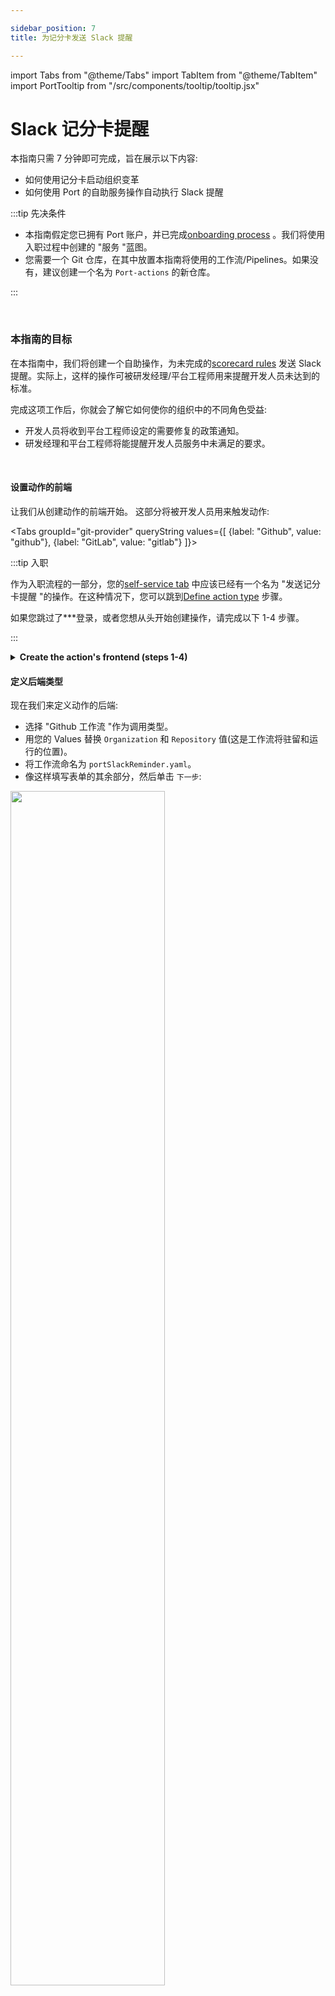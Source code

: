 ```yaml
---

sidebar_position: 7
title: 为记分卡发送 Slack 提醒

---
```


import Tabs from "@theme/Tabs"
import TabItem from "@theme/TabItem"
import PortTooltip from "/src/components/tooltip/tooltip.jsx"

# Slack 记分卡提醒

本指南只需 7 分钟即可完成，旨在展示以下内容: 

* 如何使用记分卡启动组织变革
* 如何使用 Port 的自助服务操作自动执行 Slack 提醒

:::tip  先决条件

* 本指南假定您已拥有 Port 账户，并已完成[onboarding process](/quickstart) 。我们将使用入职过程中创建的 "服务 "蓝图。
* 您需要一个 Git 仓库，在其中放置本指南将使用的工作流/Pipelines。如果没有，建议创建一个名为 `Port-actions` 的新仓库。

:::

<br/>

### 本指南的目标

在本指南中，我们将创建一个自助操作，为未完成的[scorecard rules](https://docs.getport.io/promote-scorecards/#what-is-a-scorecard) 发送 Slack 提醒。实际上，这样的操作可被研发经理/平台工程师用来提醒开发人员未达到的标准。

完成这项工作后，你就会了解它如何使你的组织中的不同角色受益: 

* 开发人员将收到平台工程师设定的需要修复的政策通知。
* 研发经理和平台工程师将能提醒开发人员服务中未满足的要求。

<br/>

#### 设置动作的前端

让我们从创建动作的前端开始。 这部分将被开发人员用来触发动作: 

<Tabs groupId="git-provider" queryString values={[
{label: "Github", value: "github"},
{label: "GitLab", value: "gitlab"}
]}>

<TabItem value="github" label="Github">

:::tip  入职

作为入职流程的一部分，您的[self-service tab](https://app.getport.io/self-serve) 中应该已经有一个名为 "发送记分卡提醒 "的操作。在这种情况下，您可以跳到[Define action type](#define-backend-type) 步骤。

如果您跳过了***登录，或者您想从头开始创建操作，请完成以下 1-4 步骤。

:::

<details>
<summary><b>Create the action's frontend (steps 1-4)</b></summary>

1. 要开始操作，请访问 Port 应用程序中的[Self-service tab](https://app.getport.io/self-serve) ，然后点击 "新建操作": 

<img src='/img/guides/actionsCreateNew.png' width='50%' />

2.Port 中的每个操作都与一个<PortTooltip id="blueprint">蓝图</PortTooltip>直接相关。由于我们要发送的是服务提醒，因此将从下拉菜单中引用我们在[quickstart guide](/quickstart) 中创建的 "服务 "蓝图。
3.像这样填写操作的基本细节，然后单击 "下一步": 

<img src='/img/guides/actionReminderBasicDetails.png' width='60%' />

4.再次单击 "下一步"，因为在此操作中我们不需要用户输入信息。

</details>

#### 定义后端类型

现在我们来定义动作的后端: 

* 选择 "Github 工作流 "作为调用类型。
* 用您的 Values 替换 `Organization` 和 `Repository` 值(这是工作流将驻留和运行的位置)。
* 将工作流命名为 `portSlackReminder.yaml`。
* 像这样填写表单的其余部分，然后单击 `下一步`: 

<img src='/img/guides/slackReminderBackend.png' width='70%' />

<br/><br/>

最后一步是自定义动作的权限。 为简单起见，我们将使用默认设置。 欲了解更多信息，请参阅[permissions](/create-self-service-experiences/set-self-service-actions-rbac/) 页面。 点击 "创建"。

</TabItem>

<TabItem value="gitlab" label="GitLab">

:::tip  入职

作为入职流程的一部分，您的[self-service tab](https://app.getport.io/self-serve) 中应该已经有一个名为 "发送记分卡提醒 "的操作。在这种情况下，您可以跳到[Define action type](#define-backend-type) 步骤。

如果您跳过了***登录，或者您想从头开始创建操作，请完成以下 1-4 步骤。

:::

<details>
<summary><b>Create the action's frontend (steps 1-4)</b></summary>

1. 要开始操作，请访问 Port 应用程序中的[Self-service tab](https://app.getport.io/self-serve) ，然后点击 "新建操作": 

<img src='/img/guides/actionsCreateNew.png' width='50%' />

2.Port 中的每个操作都与一个<PortTooltip id="blueprint">蓝图</PortTooltip>直接相关。由于我们要发送的是服务提醒，因此将从下拉菜单中引用我们在[quickstart guide](/quickstart) 中创建的 "服务 "蓝图。
3.像这样填写操作的基本细节，然后单击 "下一步": 

<img src='/img/guides/actionReminderBasicDetails.png' width='60%' />

4.再次单击 "下一步"，因为在此操作中我们不需要用户输入信息。

</details>

现在我们来定义动作的后端: 

* 选择 "触发 Webhook URL "作为 "调用类型"。
* 端点 URL "暂时留空，我们将在下一节创建它，然后回来更新。
* 像这样填写表单的其余部分，然后点击`下一步`: 

<img src='/img/guides/slackReminderBackendGitLab.png' width='70%' />

<br/><br/>

最后一步是自定义动作的权限。 为简单起见，我们将使用默认设置。 欲了解更多信息，请参阅[permissions](/create-self-service-experiences/set-self-service-actions-rbac/) 页面。 点击 "创建"。

</TabItem>

</Tabs>

行动的前端已准备就绪 🥳

<br/>

#### 设置行动的后端

现在，我们要编写我们的操作将触发的逻辑: 

<Tabs groupId="git-provider" queryString values={[
{label: "Github", value: "github"},
{label: "GitLab", value: "gitlab"}
]}>

<TabItem value="github" label="Github">

1. 首先，让我们创建必要的 token 和 secrets: 
    - 转到所需的 Slack 频道，然后[setup incoming webhooks](https://api.slack.com/messaging/webhooks) 。确保复制 webhook URL，我们将在 Github 工作流程中使用它。
    - 进入[Port application](https://app.getport.io/) ，点击右上角的"..."，然后点击 "Credentials"。复制 "客户端 ID "和 "客户端 secret"。
2.在工作流程所在的版本库中，在 "设置 -> secret和变量 -> 操作 "下创建 3 个新secret: 

* `SLACK_WEBHOOK_URL` - 目标频道的 Slack Webhook URL。
* `PORT_CLIENT_ID` - 从 Port 应用程序复制的客户端 ID。
* `PORT_CLIENT_SECRET` - 从 Port 应用程序复制的客户端secret。

<img src='/img/guides/repositorySecretSlack.png' width='80%' />

<br/><br/>

3.现在，让我们创建包含逻辑的工作流文件。在`.github/workflows`下，创建一个名为`portSlackReminder.yaml`的新文件，并使用以下代码段作为其内容: 

<details>
<summary><b>Github workflow (click to expand)</b></summary>

```yaml showLineNumbers
# portSlackReminder.yaml

name: Generate Scorecards Reminders
on:
  workflow_dispatch:
    inputs:
      port_payload:
        required: true
        type: string
jobs:
    generate-scorecards-reminders:
        runs-on: ubuntu-latest
        steps:
            - name: Generate Scorecards Reminders
              uses: port-labs/port-sender@v0.2.3
              with:
                operation_kind: scorecard_reminder
                port_client_id: ${{ secrets.PORT_CLIENT_ID }}
                port_client_secret: ${{ secrets.PORT_CLIENT_SECRET }}
                slack_webhook_url: ${{ secrets.SLACK_WEBHOOK_URL }}
                blueprint: service
                scorecard: ProductionReadiness
                target_kind: slack
            - name: Report status to Port
              uses: port-labs/port-github-action@v1
              with:
                clientId: ${{ secrets.PORT_CLIENT_ID }}
                clientSecret: ${{ secrets.PORT_CLIENT_SECRET }}
                operation: PATCH_RUN
                runId: ${{ fromJson(inputs.port_payload).context.runId }}
                logMessage: |
                    Slack reminder sent successfully 🚀
```

</details>

:::tip  Port Initiatives sender Github action 此工作流程被引用到 Port 的[Initiatives Sender GitHub Action](https://github.com/marketplace/actions/port-sender) 中，用于发送 Slack 消息。

:::

</TabItem>

<TabItem value="gitlab" label="GitLab">

1. 首先，让我们创建所需的 webhook 和变量: 

* 转到所需的 Slack 频道，然后[setup incoming webhooks](https://api.slack.com/messaging/webhooks) 。确保复制 webhook URL，我们将在 Github 工作流程中使用它。
* 进入[Port application](https://app.getport.io/) ，点击右上角的"..."，然后点击 "凭据"。复制 "客户端 ID "和 "客户端 secret"。

2.在管道所在的 GitLab 项目中，在 "设置->CI/CD->变量 "下创建 3 个新变量: 

* `SLACK_WEBHOOK_URL` - 目标频道的 Slack Webhook URL。
* `PORT_CLIENT_ID` - 从 Port 应用程序复制的客户端 ID。
* `PORT_CLIENT_SECRET` - 从 Port 应用程序复制的客户端secret。

<img src='/img/guides/repositorySecretSlackGitLab.png' width='75%' />

3.在 GitLab 中创建用于触发 GitLab 的 webhook: 

* 创建[pipeline trigger token](https://docs.gitlab.com/ee/ci/triggers) ；
* 使用项目详细信息构建[pipeline trigger webhook URL](https://docs.gitlab.com/ee/ci/triggers/#use-a-webhook) 。
* 返回 Port，编辑您的操作，并在其 "后端 "步骤的 "端点 URL "字段中粘贴 webhook URL。

4.现在让我们创建包含逻辑的 Pipelines 文件。在 GitLab 项目中新建一个名为 `gitlab-ci.yaml` 的文件，并将以下代码段作为其内容: 

<details>
<summary><b>GitLab pipeline (click to expand)</b></summary>

```yaml showLineNumbers
image: python:3.10.0-alpine

stages:
  - fetch-port-access-token
  - send_reminders
  - post-run-logs
  - update-run-status

fetch-port-access-token: # Example - get the Port API access token and RunId
  stage: fetch-port-access-token
  except:
    - pushes
  before_script:
    - apk update
    - apk add jq curl -q
  script:
    - |
      accessToken=$(curl -X POST \
        -H 'Content-Type: application/json' \
        -d '{"clientId": "'"$PORT_CLIENT_ID"'", "clientSecret": "'"$PORT_CLIENT_SECRET"'"}' \
        -s 'https://api.getport.io/v1/auth/access_token' | jq -r '.accessToken')
      echo "ACCESS_TOKEN=$accessToken" >> data.env
      runId=$(cat $TRIGGER_PAYLOAD | jq -r '.context.runId')
      echo "RUN_ID=$runId" >> data.env
  artifacts:
    reports:
      dotenv: data.env

generate-scorecards-reminders:
  stage: send_reminders
  image: docker:24.0.7
  services:
    - docker:24.0.7-dind
  script:
    - image_name="ghcr.io/port-labs/port-sender:$VERSION"
    - echo "Generate Scorecards Reminders"
    - |
      docker run -i --rm --platform="linux/arm64/v8" \
      -e INPUT_PORT_CLIENT_ID=$PORT_CLIENT_ID \
      -e INPUT_PORT_CLIENT_SECRET=$PORT_CLIENT_SECRET \
      -e INPUT_SLACK_WEBHOOK_URL=$SLACK_WEBHOOK_URL \
      -e INPUT_OPERATION_KIND="scorecard_reminder" \
      -e INPUT_BLUEPRINT="service" \
      -e INPUT_SCORECARD="ProductionReadiness" \
      -e INPUT_TARGET_KIND="slack" \
      $image_name
    - echo "Report status to Port"

post-run-logs:
  stage: post-run-logs
  except:
    - pushes
  image: curlimages/curl:latest
  script:
    - |
      curl -X POST \
        -H 'Content-Type: application/json' \
        -H "Authorization: Bearer $ACCESS_TOKEN" \
        -d '{"message": "Slack reminder sent successfully 🚀"}' \
        "https://api.getport.io/v1/actions/runs/$RUN_ID/logs"
update-run-status:
  stage: update-run-status
  except:
    - pushes
  image: curlimages/curl:latest
  script:
    - |
      curl -X PATCH \
        -H 'Content-Type: application/json' \
        -H "Authorization: Bearer $ACCESS_TOKEN" \
        -d '{"status":"SUCCESS", "message": {"run_status": "Created Merge Request for '"$bucket_name"' successfully! Merge Request URL: '"$MR_URL"'"}}' \
        "https://api.getport.io/v1/actions/runs/$RUN_ID"

variables:
  PORT_CLIENT_ID: $PORT_CLIENT_ID
  PORT_CLIENT_SECRET: $PORT_CLIENT_SECRET
  SLACK_WEBHOOK_URL: $SLACK_WEBHOOK_URL
  VERSION: "0.2.3"
```

</details>

</TabItem>

</Tabs>

<br/>

完成！动作已准备就绪，可以开始使用 🚀

<br/>

### 执行操作

创建操作后，该操作将出现在 Port 应用程序的 "自助服务 "选项卡下: 

<img src='/img/guides/selfServiceAfterReminderCreation.png' width='75%' />

1. 点击 "创建 "开始执行操作。
2. 点击 "执行"。弹出一个小窗口，点击`查看详情`: 

<img src='/img/guides/executionDetails.png' width='45%' />

<br/><br/>

3.该页面提供了有关操作运行的详细信息。可以看到，后端返回了 `Success`， repo 已成功创建: 

<img src='/img/guides/runStatusReminder.png' width='90%' />

:::tip  记录操作进度 💡 注意底部的 "日志流"，它可用于报告进度、结果和错误。 点击[here](https://docs.getport.io/create-self-service-experiences/reflect-action-progress/) 了解更多信息。

:::

<br/>

4.现在您可以进入 Slack 频道并查看记分卡提醒: 

<img src='/img/guides/slackReminderExample.png' width='50%' />

恭喜！您现在可以从 Port 💪🏽 轻松发送 Slack 提醒信息了。

#### 结论

创建记分卡是我们在开发生命周期中设定标准的第一步。 然而，为了确保达到这些标准，我们需要将违反规则的行为转化为行动项目。 通过自动化 Slack 提醒和创建 Jira 任务，我们可以使用熟悉的工具在整个组织内推动变革，将其原生结合到我们的交付生命周期中。

### 更多例子

* * [Open/Close JIRA issues based on scorecards](/promote-scorecards/manage-using-3rd-party-apps/jira)
* [Send a scorecard report on Slack](/promote-scorecards/manage-using-3rd-party-apps/slack#slack-scorecard-report-example)

